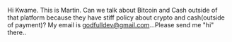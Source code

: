 Hi Kwame. This is Martin. Can we talk about Bitcoin and Cash outside of that platform because they have stiff policy about crypto and cash(outside of payment)? My email is godfulldev@gmail.com...Please send me "hi" there..
